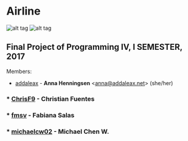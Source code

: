 # Airline
![alt tag](http://forthebadge.com/images/badges/built-with-love.svg) 
![alt tag](http://forthebadge.com/images/badges/built-by-developers.svg) 
## Final Project of Programming IV, I SEMESTER, 2017
Members:

* [addaleax](https://github.com/addaleax) -
**Anna Henningsen** &lt;anna@addaleax.net&gt; (she/her)
### * [ChrisF9](https://github.com/ChrisF9) - Christian Fuentes 
### * [fmsv](https://github.com/fmsv) - Fabiana Salas
### * [michaelcw02](https://github.com/michaelcw02) - Michael Chen W.


